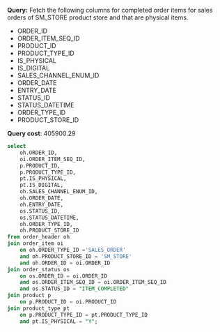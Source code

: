 **Query:** Fetch the following columns for completed order items for sales orders of SM_STORE product store and that are physical items.
- ORDER_ID
- ORDER_ITEM_SEQ_ID
- PRODUCT_ID
- PRODUCT_TYPE_ID
- IS_PHYSICAL
- IS_DIGITAL
- SALES_CHANNEL_ENUM_ID
- ORDER_DATE
- ENTRY_DATE
- STATUS_ID
- STATUS_DATETIME
- ORDER_TYPE_ID
- PRODUCT_STORE_ID 

**Query cost**: 405900.29

```sql
select
	oh.ORDER_ID,
	oi.ORDER_ITEM_SEQ_ID,
	p.PRODUCT_ID,
	p.PRODUCT_TYPE_ID,
	pt.IS_PHYSICAL,
	pt.IS_DIGITAL,
	oh.SALES_CHANNEL_ENUM_ID,
	oh.ORDER_DATE,
	oh.ENTRY_DATE,
	os.STATUS_ID,
	os.STATUS_DATETIME,
	oh.ORDER_TYPE_ID,
	oh.PRODUCT_STORE_ID
from order_header oh
join order_item oi
	on oh.ORDER_TYPE_ID ='SALES_ORDER'
	and oh.PRODUCT_STORE_ID = 'SM_STORE'
	and oh.ORDER_ID = oi.ORDER_ID
join order_status os
	on os.ORDER_ID = oi.ORDER_ID
	and os.ORDER_ITEM_SEQ_ID = oi.ORDER_ITEM_SEQ_ID
	and os.STATUS_ID = "ITEM_COMPLETED"
join product p
	on p.PRODUCT_ID = oi.PRODUCT_ID
join product_type pt
	on p.PRODUCT_TYPE_ID = pt.PRODUCT_TYPE_ID
	and pt.IS_PHYSICAL = "Y";
```
